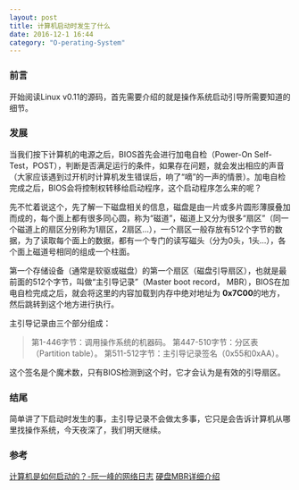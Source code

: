 ```yaml
---
layout: post
title: 计算机启动时发生了什么
date: 2016-12-1 16:44
category: "O-perating-System"
---
```


### 前言
开始阅读Linux v0.11的源码，首先需要介绍的就是操作系统启动引导所需要知道的细节。

### 发展
当我们按下计算机的电源之后，BIOS首先会进行加电自检（Power-On Self-Test，POST），判断是否满足运行的条件，如果存在问题，就会发出相应的声音（大家应该遇到过开机时计算机发生错误后，响了“嘀”的一声的情景）。加电自检完成之后，BIOS会将控制权转移给启动程序，这个启动程序怎么来的呢？

先不忙着说这个，先了解一下磁盘相关的信息，磁盘是由一片或多片圆形薄膜叠加而成的，每个面上都有很多同心圆，称为“磁道”，磁道上又分为很多“扇区”（同一个磁道上的扇区分别称为1扇区，2扇区...），一个扇区一般存放有512个字节的数据，为了读取每个面上的数据，都有一个专门的读写磁头（分为0头，1头...），各个面上磁道号相同的组成一个柱面。

第一个存储设备（通常是软驱或磁盘）的第一个扇区（磁盘引导扇区），也就是最前面的512个字节，叫做“主引导记录”（Master boot record， MBR），BIOS在加电自检完成之后，就会将这里的内容加载到内存中绝对地址为 **0x7C00**的地方，然后跳转到这个地方进行执行。

主引导记录由三个部分组成：

> 第1-446字节：调用操作系统的机器码。
> 第447-510字节：分区表（Partition table）。
> 第511-512字节：主引导记录签名（0x55和0xAA）。

这个签名是个魔术数，只有BIOS检测到这个时，它才会认为是有效的引导扇区。

### 结尾
简单讲了下启动时发生的事，主引导记录不会做太多事，它只是会告诉计算机从哪里找操作系统，今天夜深了，我们明天继续。

### 参考
[计算机是如何启动的？-阮一峰的网络日志](http://www.ruanyifeng.com/blog/2013/02/booting.html)
[硬盘MBR详细介绍](http://wenku.baidu.com/view/4ec485d4b9f3f90f76c61bc0.html)